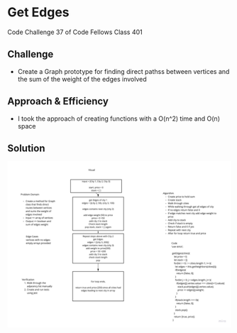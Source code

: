 # Get Edges
Code Challenge 37 of Code Fellows Class 401

## Challenge
* Create a Graph prototype for finding direct pathss between vertices and the sum of the weight of the edges involved


## Approach & Efficiency
* I took the approach of creating functions with a O(n^2) time and O(n) space

## Solution
![](../../assets/CodeChallenge37.jpg)